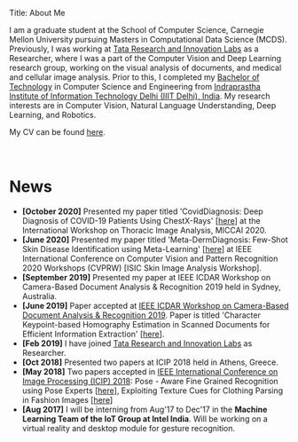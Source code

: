 Title: About Me

I am a graduate student at the School of Computer Science, Carnegie Mellon University pursuing Masters in Computational Data Science (MCDS). Previously, I was working at <a href="https://www.tcs.com/research-and-innovation">Tata Research and Innovation Labs</a> as a Researcher, where I was a part of the Computer Vision and Deep Learning research group, working on the visual analysis of documents, and medical and cellular image analysis. Prior to this, I completed my <a href="https://en.wikipedia.org/wiki/Bachelor_of_Technology">Bachelor of Technology</a> in Computer Science and Engineering from <a href="https://iiitd.ac.in/">Indraprastha Institute of Information Technology Delhi (IIIT Delhi), India</a>. My research interests are in Computer Vision, Natural Language Understanding, Deep Learning, and Robotics.
<br>

My CV can be found [here](http://kushagramahajan.me/pdfs/cv.pdf "Kushagra's CV").
<br><br><br>

# News #

<ul>
	<li><b>[October 2020]</b> Presented my paper titled 'CovidDiagnosis: Deep Diagnosis of COVID-19 Patients Using ChestX-Rays' [<a href = "https://link.springer.com/chapter/10.1007/978-3-030-62469-9_6">here</a>] at the International Workshop on Thoracic Image Analysis, MICCAI 2020.</li>
    <li><b>[June 2020]</b> Presented my paper titled 'Meta-DermDiagnosis: Few-Shot Skin Disease Identification using Meta-Learning' [<a href = "https://openaccess.thecvf.com/content_CVPRW_2020/papers/w42/Mahajan_Meta-DermDiagnosis_Few-Shot_Skin_Disease_Identification_Using_Meta-Learning_CVPRW_2020_paper.pdf">here</a>] at IEEE International Conference on Computer Vision and Pattern Recognition 2020 Workshops (CVPRW) [ISIC Skin Image Analysis Workshop].</li>
	<li><b>[September 2019]</b> Presented my paper at IEEE ICDAR Workshop on Camera-Based Document Analysis & Recognition 2019 held in Sydney, Australia.</li>
	<li><b>[June 2019]</b> Paper accepted at <a href="https://cbdar2019.univ-lr.fr/">IEEE ICDAR Workshop on Camera-Based Document Analysis & Recognition 2019</a>. Paper is titled 'Character Keypoint-based Homography Estimation in Scanned Documents for Efficient Information Extraction' [<a href="http://kushagramahajan.me/papers/ICDAR_Workshop.pdf">here</a>].</li>
    <li><b>[Feb 2019]</b> I have joined <a href="https://www.tcs.com/research-and-innovation">Tata Research and Innovation Labs</a> as Researcher.</li>
    <li><b>[Oct 2018]</b> Presented two papers at ICIP 2018 held in Athens, Greece.</li>
	<li><b>[May 2018]</b> Two papers accepted in <a href="https://2018.ieeeicip.org/">IEEE International Conference on Image Processing (ICIP) 2018</a>: Pose - Aware Fine Grained Recognition using Pose Experts [<a href="http://kushagramahajan.me/papers/fgvc_icip.pdf">here</a>], Exploiting Texture Cues for Clothing Parsing in Fashion Images [<a href="http://kushagramahajan.me/papers/texture_icip.pdf">here</a>]</li>
	<li><b>[Aug 2017]</b> I will be interning from Aug'17 to Dec'17 in the <b>Machine Learning Team of the IoT Group at Intel India</b>. Will be working on a virtual reality and desktop module for gesture recognition.</li>
</ul>
